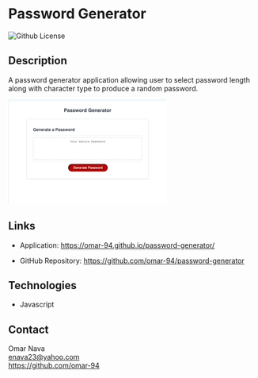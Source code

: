 # Password Generator
![Github License](https://img.shields.io/badge/license-MIT-blue)

## Description
A password generator application allowing user to select password length along with character type to produce a random password.

![Screenshot](./assets/images/application.gif)

## Links
- Application:
https://omar-94.github.io/password-generator/

- GitHub Repository:
https://github.com/omar-94/password-generator


## Technologies
- Javascript

## Contact 
Omar Nava  
enava23@yahoo.com  
https://github.com/omar-94  
